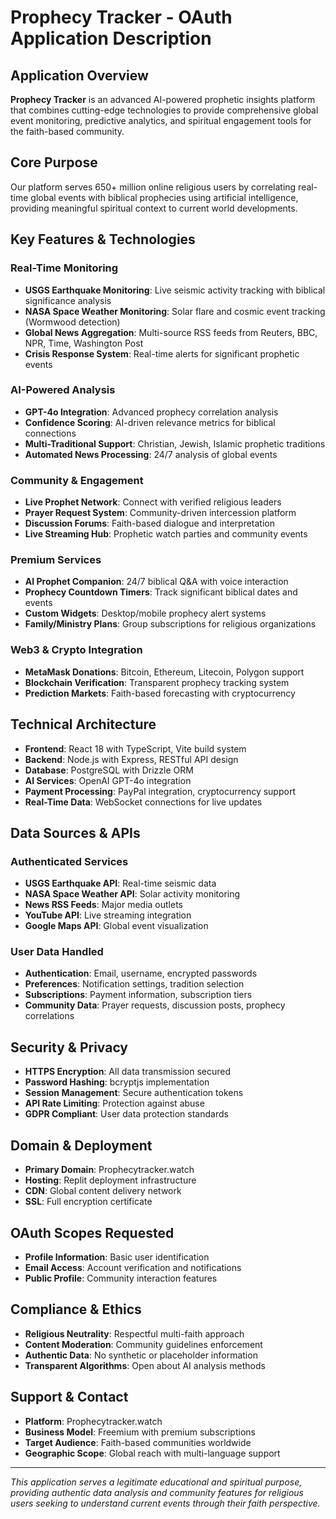 # Prophecy Tracker - OAuth Application Description

## Application Overview

**Prophecy Tracker** is an advanced AI-powered prophetic insights platform that combines cutting-edge technologies to provide comprehensive global event monitoring, predictive analytics, and spiritual engagement tools for the faith-based community.

## Core Purpose

Our platform serves 650+ million online religious users by correlating real-time global events with biblical prophecies using artificial intelligence, providing meaningful spiritual context to current world developments.

## Key Features & Technologies

### Real-Time Monitoring
- **USGS Earthquake Monitoring**: Live seismic activity tracking with biblical significance analysis
- **NASA Space Weather Monitoring**: Solar flare and cosmic event tracking (Wormwood detection)
- **Global News Aggregation**: Multi-source RSS feeds from Reuters, BBC, NPR, Time, Washington Post
- **Crisis Response System**: Real-time alerts for significant prophetic events

### AI-Powered Analysis
- **GPT-4o Integration**: Advanced prophecy correlation analysis
- **Confidence Scoring**: AI-driven relevance metrics for biblical connections
- **Multi-Traditional Support**: Christian, Jewish, Islamic prophetic traditions
- **Automated News Processing**: 24/7 analysis of global events

### Community & Engagement
- **Live Prophet Network**: Connect with verified religious leaders
- **Prayer Request System**: Community-driven intercession platform
- **Discussion Forums**: Faith-based dialogue and interpretation
- **Live Streaming Hub**: Prophetic watch parties and community events

### Premium Services
- **AI Prophet Companion**: 24/7 biblical Q&A with voice interaction
- **Prophecy Countdown Timers**: Track significant biblical dates and events
- **Custom Widgets**: Desktop/mobile prophecy alert systems
- **Family/Ministry Plans**: Group subscriptions for religious organizations

### Web3 & Crypto Integration
- **MetaMask Donations**: Bitcoin, Ethereum, Litecoin, Polygon support
- **Blockchain Verification**: Transparent prophecy tracking system
- **Prediction Markets**: Faith-based forecasting with cryptocurrency

## Technical Architecture

- **Frontend**: React 18 with TypeScript, Vite build system
- **Backend**: Node.js with Express, RESTful API design
- **Database**: PostgreSQL with Drizzle ORM
- **AI Services**: OpenAI GPT-4o integration
- **Payment Processing**: PayPal integration, cryptocurrency support
- **Real-Time Data**: WebSocket connections for live updates

## Data Sources & APIs

### Authenticated Services
- **USGS Earthquake API**: Real-time seismic data
- **NASA Space Weather API**: Solar activity monitoring
- **News RSS Feeds**: Major media outlets
- **YouTube API**: Live streaming integration
- **Google Maps API**: Global event visualization

### User Data Handled
- **Authentication**: Email, username, encrypted passwords
- **Preferences**: Notification settings, tradition selection
- **Subscriptions**: Payment information, subscription tiers
- **Community Data**: Prayer requests, discussion posts, prophecy correlations

## Security & Privacy

- **HTTPS Encryption**: All data transmission secured
- **Password Hashing**: bcryptjs implementation
- **Session Management**: Secure authentication tokens
- **API Rate Limiting**: Protection against abuse
- **GDPR Compliant**: User data protection standards

## Domain & Deployment

- **Primary Domain**: Prophecytracker.watch
- **Hosting**: Replit deployment infrastructure
- **CDN**: Global content delivery network
- **SSL**: Full encryption certificate

## OAuth Scopes Requested

- **Profile Information**: Basic user identification
- **Email Access**: Account verification and notifications
- **Public Profile**: Community interaction features

## Compliance & Ethics

- **Religious Neutrality**: Respectful multi-faith approach
- **Content Moderation**: Community guidelines enforcement
- **Authentic Data**: No synthetic or placeholder information
- **Transparent Algorithms**: Open about AI analysis methods

## Support & Contact

- **Platform**: Prophecytracker.watch
- **Business Model**: Freemium with premium subscriptions
- **Target Audience**: Faith-based communities worldwide
- **Geographic Scope**: Global reach with multi-language support

---

*This application serves a legitimate educational and spiritual purpose, providing authentic data analysis and community features for religious users seeking to understand current events through their faith perspective.*